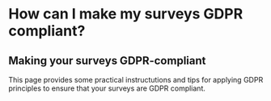 # How can I make my surveys GDPR compliant?

## Making your surveys GDPR-compliant

This page provides some practical instructutions and tips for applying GDPR principles to ensure that your surveys are GDPR compliant. &#x20;

###

